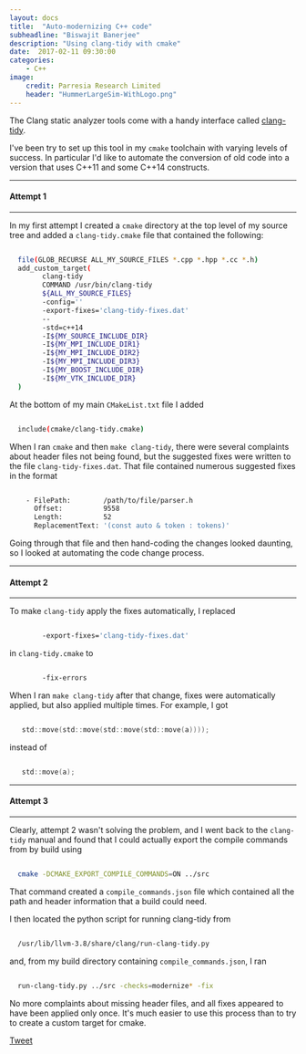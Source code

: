 ```yaml
---
layout: docs
title:  "Auto-modernizing C++ code"
subheadline: "Biswajit Banerjee"
description: "Using clang-tidy with cmake"
date:  2017-02-11 09:30:00
categories:
    - C++
image:
    credit: Parresia Research Limited
    header: "HummerLargeSim-WithLogo.png"
---
```

The Clang static analyzer tools come with a handy interface called [clang-tidy](http://releases.llvm.org/3.8.0/tools/clang/tools/extra/docs/clang-tidy/index.html).  

I've been try to set up this tool in my `cmake` toolchain with varying levels of success.  In 
particular I'd like to automate the conversion of old code into a version that uses C++11 and
some C++14 constructs.

---------

#### Attempt 1 ####

---------

In my first attempt I created a `cmake` directory at the top level of my source tree and
added a `clang-tidy.cmake` file that contained the following:

~~~bash

  file(GLOB_RECURSE ALL_MY_SOURCE_FILES *.cpp *.hpp *.cc *.h)
  add_custom_target(
        clang-tidy
        COMMAND /usr/bin/clang-tidy
        ${ALL_MY_SOURCE_FILES}
        -config=''
        -export-fixes='clang-tidy-fixes.dat'
        --
        -std=c++14
        -I${MY_SOURCE_INCLUDE_DIR}
        -I${MY_MPI_INCLUDE_DIR1}
        -I${MY_MPI_INCLUDE_DIR2}
        -I${MY_MPI_INCLUDE_DIR3}
        -I${MY_BOOST_INCLUDE_DIR}
        -I${MY_VTK_INCLUDE_DIR}
  )

~~~

At the bottom of my main `CMakeList.txt` file I added 

~~~bash

  include(cmake/clang-tidy.cmake)

~~~

When I ran `cmake` and then `make clang-tidy`, there were several complaints about
header files not being found, but the suggested fixes were written to the
file `clang-tidy-fixes.dat`.  That file contained numerous suggested fixes in the format

~~~bash

    - FilePath:        /path/to/file/parser.h
      Offset:          9558
      Length:          52
      ReplacementText: '(const auto & token : tokens)'

~~~

Going through that file and then hand-coding the changes
looked daunting, so I looked at automating the code change process.

---------

#### Attempt 2 ####

---------

To make `clang-tidy` apply the fixes automatically, I replaced

~~~ bash

        -export-fixes='clang-tidy-fixes.dat'

~~~

in `clang-tidy.cmake` to 

~~~ bash

        -fix-errors

~~~

When I ran `make clang-tidy` after that change, fixes were automatically applied,
but also applied multiple times.  For example, I got

~~~ c

   std::move(std::move(std::move(std::move(a))));

~~~

instead of

~~~ c

   std::move(a);

~~~

---------

#### Attempt 3 ####

---------
Clearly, attempt 2 wasn't solving the problem, and I went back to the `clang-tidy`
manual and found that I could actually export the compile commands from by build using

~~~ bash

  cmake -DCMAKE_EXPORT_COMPILE_COMMANDS=ON ../src

~~~

That command created a `compile_commands.json` file which contained all the 
path and header information that a build could need.

I then located the python script for running clang-tidy from

~~~ bash

  /usr/lib/llvm-3.8/share/clang/run-clang-tidy.py

~~~

and, from my build directory containing `compile_commands.json`, I ran

~~~ bash

  run-clang-tidy.py ../src -checks=modernize* -fix

~~~


No more complaints about missing header files, and all fixes appeared to have been
applied only once.  It's much easier to use this process than to try to create a
custom target for cmake. 



<a href="https://twitter.com/share" class="twitter-share-button" data-via="parresianz">Tweet</a>
<script>!function(d,s,id){var js,fjs=d.getElementsByTagName(s)[0],p=/^http:/.test(d.location)?'http':'https';if(!d.getElementById(id)){js=d.createElement(s);js.id=id;js.src=p+'://platform.twitter.com/widgets.js';fjs.parentNode.insertBefore(js,fjs);}}(docsument, 'script', 'twitter-wjs');</script>

<script src="//platform.linkedin.com/in.js" type="text/javascript">
  lang: en_US
</script>
<script type="IN/Share" data-counter="right"></script>
